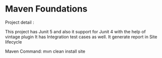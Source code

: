 # Maven Foundations

Project detail :

This project has Junit 5 and also it support for Junit 4 with the help of vintage plugin
It has Integration test cases as well.
It generate report in Site lifecycle

Maven Command:
mvn clean install site
